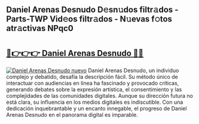 ## Daniel Arenas Desnudo D𝚎sn𝚞dos filtr𝚊dos - Parts-TWP Vid𝚎os filtr𝚊dos - N𝚞evas f𝚘tos atr𝚊ctivas NPqc0

# <h2><a href="http://mb9inx.tromn.icu/?c=Daniel+Arenas+Desnudo">🔗👉👉👉 Daniel Arenas Desnudo 🔗🔗</a></h2>

[![Daniel Arenas Desnudo nuevo](https://i.imgur.com/pEAQMta.gif)](http://mb9inx.tromn.icu/?c=Daniel+Arenas+Desnudo)
Daniel Arenas Desnudo, un individuo complejo y debatido, desafía la descripción fácil. Su método único de interactuar con audiencias en línea ha fascinado y provocado críticas, generando debates sobre la expresión artística, el consentimiento y las complejidades de las comunidades digitales. Aunque su dirección futura no está clara, su influencia en los medios digitales es indiscutible. Con una dedicación inquebrantable y un encanto innegable, el progreso de Daniel Arenas Desnudo en el panorama digital es imparable.
